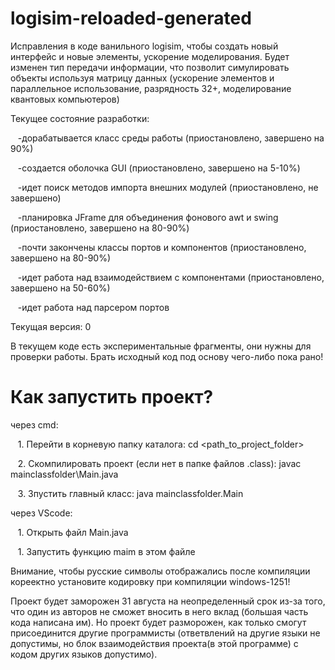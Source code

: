 # logisim-reloaded-generated
Исправления в коде ванильного logisim, чтобы создать новый интерфейс и новые элементы, ускорение моделирования.
Будет изменен тип передачи информации, что позволит симулировать объекты используя матрицу данных (ускорение элементов и параллельное использование, разрядность 32+, моделирование квантовых компьютеров)

Текущее состояние разработки: 
<p>&nbsp&nbsp&nbsp-дорабатывается класс среды работы (приостановлено, завершено на 90%)</p> 
<p>&nbsp&nbsp&nbsp-создается оболочка GUI (приостановлено, завершено на 5-10%)</p>
<p>&nbsp&nbsp&nbsp-идет поиск методов импорта внешних модулей (приостановлено, не завершено)</p>
<p>&nbsp&nbsp&nbsp-планировка JFrame для объединения фонового awt и swing (приостановлено, завершено на 80-90%)</p>
<p>&nbsp&nbsp&nbsp-почти закончены классы портов и компонентов (приостановлено, завершено на 80-90%)</p>
<p>&nbsp&nbsp&nbsp-идет работа над взаимодействием с компонентами (приостановлено, завершено на 50-60%)</p>
<p>&nbsp&nbsp&nbsp-идет работа над парсером портов</p>

Текущая версия: 0

В текущем коде есть экспериментальные фрагменты, они нужны для проверки работы.
Брать исходный код под основу чего-либо пока рано!

<h1>Как запустить проект?</h1>
через cmd:
<p>&nbsp&nbsp&nbsp1. Перейти в корневую папку каталога: cd &lt;path_to_project_folder&gt;</p>
<p>&nbsp&nbsp&nbsp2. Скомпилировать проект (если нет в папке файлов .class): javac mainclassfolder\Main.java</p>
<p>&nbsp&nbsp&nbsp3. Зпустить главный класс: java mainclassfolder.Main</p>
через VScode:
<p>&nbsp&nbsp&nbsp1. Открыть файл Main.java</p>
<p>&nbsp&nbsp&nbsp1. Запустить функцию maim в этом файле</p>

Внимание, чтобы русские символы отображались после компиляции кореектно установите кодировку при компиляции windows-1251!

Проект будет заморожен 31 августа на неопределенный срок из-за того, что один из авторов не сможет вносить в него вклад (большая часть кода написана им).
Но проект будет разморожен, как только смогут присоединится другие программисты (ответвлений на другие языки не допустимы, но блок взаимодействия проекта(в этой программе) с кодом других языков допустимо).